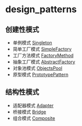 # design_patterns

## 创建性模式  
- 单例模式 [Singleton](Singleton)   
- 简单工厂模式 [SimpleFactory](SimpleFactory)   
- 工厂方法模式 [FactoryMethod](FactoryMethod)   
- 抽象工厂模式 [AbstractFactory](AbstractFactory)   
- 对象池模式 [ObjectsPool](ObjectsPool)   
- 原型模式 [PrototypePattern](PrototypePattern)  

## 结构性模式  
- 适配器模式 [Adapter](Adapter)
- 桥接模式 [Bridge](Bridge)
- 组合模式 [Composite](Composite)
